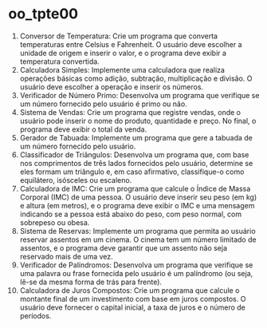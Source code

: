 # oo_tpte00
1. Conversor de Temperatura: Crie um programa que converta temperaturas entre Celsius e Fahrenheit. O usuário deve escolher a unidade de origem e inserir o valor, e o programa deve exibir a temperatura convertida.
2. Calculadora Simples: Implemente uma calculadora que realiza operações básicas como adição, subtração, multiplicação e divisão. O usuário deve escolher a operação e inserir os números.
3. Verificador de Número Primo: Desenvolva um programa que verifique se um número fornecido pelo usuário é primo ou não.
4. Sistema de Vendas: Crie um programa que registre vendas, onde o usuário pode inserir o nome do produto, quantidade e preço. No final, o programa deve exibir o total da venda.
5. Gerador de Tabuada: Implemente um programa que gere a tabuada de um número fornecido pelo usuário.
6. Classificador de Triângulos: Desenvolva um programa que, com base nos comprimentos de três lados fornecidos pelo usuário, determine se eles formam um triângulo e, em caso afirmativo, classifique-o como equilátero, isósceles ou escaleno.
7. Calculadora de IMC: Crie um programa que calcule o Índice de Massa Corporal (IMC) de uma pessoa. O usuário deve inserir seu peso (em kg) e altura (em metros), e o programa deve exibir o IMC e uma mensagem indicando se a pessoa está abaixo do peso, com peso normal, com sobrepeso ou obesa.
8. Sistema de Reservas: Implemente um programa que permita ao usuário reservar assentos em um cinema. O cinema tem um número limitado de assentos, e o programa deve garantir que um assento não seja reservado mais de uma vez.
9. Verificador de Palíndromos: Desenvolva um programa que verifique se uma palavra ou frase fornecida pelo usuário é um palíndromo (ou seja, lê-se da mesma forma de trás para frente).
10. Calculadora de Juros Compostos: Crie um programa que calcule o montante final de um investimento com base em juros compostos. O usuário deve fornecer o capital inicial, a taxa de juros e o número de períodos.
